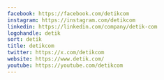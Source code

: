 ```yaml
---
facebook: https://facebook.com/detikcom
instagram: https://instagram.com/detikcom
linkedin: https://linkedin.com/company/detik-com
logohandle: detik
sort: detik
title: detikcom
twitter: https://x.com/detikcom
website: https://www.detik.com/
youtube: https://youtube.com/detikcom
---
```


